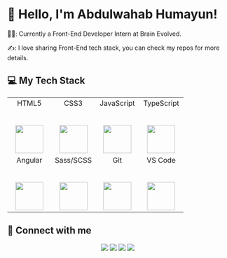 # 👋 Hello, I'm Abdulwahab Humayun!

👨‍💻: Currently a Front-End Developer Intern at Brain Evolved.

:writing_hand:: I love sharing Front-End tech stack, you can check my repos for more details.

## :computer: My Tech Stack

<table>
  <tbody>
    <tr valign="top">
      <td width="25%" align="center">
        <span>HTML5</span><br><br><br>
        <img height="64px" src="https://cdn.svgporn.com/logos/html-5.svg">
      </td>
      <td width="25%" align="center">
        <span>CSS3</span><br><br><br>
        <img height="64px" src="https://cdn.svgporn.com/logos/css-3.svg">
      </td>
      <td width="25%" align="center">
        <span>JavaScript</span><br><br><br>
        <img height="64px" src="https://cdn.svgporn.com/logos/javascript.svg">
      </td>
      <td width="25%" align="center">
        <span>TypeScript</span><br><br><br>
        <img height="64px" src="https://cdn.svgporn.com/logos/typescript.svg">
      </td>
    </tr>
    <tr valign="top">
      <td width="25%" align="center">
        <span>Angular</span><br><br><br>
        <img height="64px" src="https://cdn.svgporn.com/logos/angular.svg">
      </td>
      <td width="25%" align="center">
        <span>Sass/SCSS</span><br><br><br>
        <img height="64px" src="https://cdn.svgporn.com/logos/sass.svg">
      </td>
      <td width="25%" align="center">
        <span>Git</span><br><br><br>
        <img height="64px" src="https://cdn.svgporn.com/logos/git-icon.svg">
      </td>
      <td width="25%" align="center">
        <span>VS Code</span><br><br><br>
        <img height="64px" src="https://cdn.svgporn.com/logos/visual-studio-code.svg">
      </td>
    </tr>
  </tbody>
</table>

## :link: Connect with me

<p align="center">
  <a href="https://github.com/awhumayun"><img src="https://img.shields.io/badge/-awhumayun-181717?style=for-the-badge&logo=GitHub&logoColor=white"/></a>
  <a href="https://gitlab.com/ahumayun"><img src="https://img.shields.io/badge/-ahumayun-FCA121?style=for-the-badge&logo=GitLab&logoColor=white"/></a>
  <a href="https://www.linkedin.com/in/awhumayun/"><img src="https://img.shields.io/badge/-Abdulwahab%20Humayun-0077B5?style=for-the-badge&logo=Linkedin&logoColor=white"/></a>
  <a href="mailto:abd.humayun@gmail.com"><img src="https://img.shields.io/badge/-abd.humayun@gmail.com-D14836?style=for-the-badge&logo=Gmail&logoColor=white"/></a>
</p>
